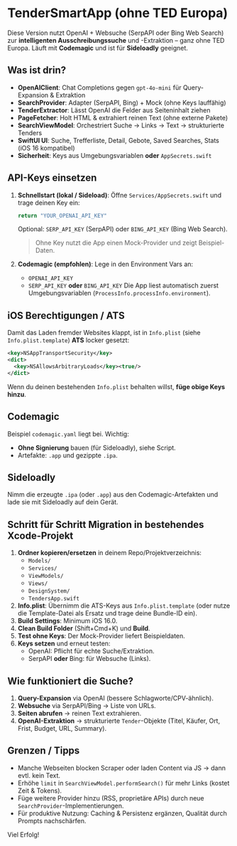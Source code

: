 # TenderSmartApp (ohne TED Europa)

Diese Version nutzt OpenAI + Websuche (SerpAPI oder Bing Web Search) zur **intelligenten Ausschreibungssuche** und -Extraktion – ganz ohne TED Europa. Läuft mit **Codemagic** und ist für **Sideloadly** geeignet.

## Was ist drin?
- **OpenAIClient**: Chat Completions gegen `gpt-4o-mini` für Query-Expansion & Extraktion
- **SearchProvider**: Adapter (SerpAPI, Bing) + Mock (ohne Keys lauffähig)
- **TenderExtractor**: Lässt OpenAI die Felder aus Seiteninhalt ziehen
- **PageFetcher**: Holt HTML & extrahiert reinen Text (ohne externe Pakete)
- **SearchViewModel**: Orchestriert Suche -> Links -> Text -> strukturierte Tenders
- **SwiftUI UI**: Suche, Trefferliste, Detail, Gebote, Saved Searches, Stats (iOS 16 kompatibel)
- **Sicherheit**: Keys aus Umgebungsvariablen **oder** `AppSecrets.swift`

## API-Keys einsetzen
1. **Schnellstart (lokal / Sideload)**: Öffne `Services/AppSecrets.swift` und trage deinen Key ein:
   ```swift
   return "YOUR_OPENAI_API_KEY"
   ```
   Optional: `SERP_API_KEY` (SerpAPI) oder `BING_API_KEY` (Bing Web Search).  
   > Ohne Key nutzt die App einen Mock-Provider und zeigt Beispiel-Daten.

2. **Codemagic (empfohlen)**: Lege in den Environment Vars an:
   - `OPENAI_API_KEY`
   - `SERP_API_KEY` **oder** `BING_API_KEY`
   Die App liest automatisch zuerst Umgebungsvariablen (`ProcessInfo.processInfo.environment`).

## iOS Berechtigungen / ATS
Damit das Laden fremder Websites klappt, ist in `Info.plist` (siehe `Info.plist.template`) **ATS** locker gesetzt:
```xml
<key>NSAppTransportSecurity</key>
<dict>
  <key>NSAllowsArbitraryLoads</key><true/>
</dict>
```
Wenn du deinen bestehenden `Info.plist` behalten willst, **füge obige Keys hinzu**.

## Codemagic
Beispiel `codemagic.yaml` liegt bei. Wichtig:
- **Ohne Signierung** bauen (für Sideloadly), siehe Script.
- Artefakte: `.app` und gezippte `.ipa`.

## Sideloadly
Nimm die erzeugte `.ipa` (oder `.app`) aus den Codemagic-Artefakten und lade sie mit Sideloadly auf dein Gerät.

## Schritt für Schritt Migration in bestehendes Xcode-Projekt
1. **Ordner kopieren/ersetzen** in deinem Repo/Projektverzeichnis:
   - `Models/`
   - `Services/`
   - `ViewModels/`
   - `Views/`
   - `DesignSystem/`
   - `TendersApp.swift`
2. **Info.plist**: Übernimm die ATS-Keys aus `Info.plist.template` (oder nutze die Template-Datei als Ersatz und trage deine Bundle-ID ein).
3. **Build Settings**: Minimum iOS 16.0.
4. **Clean Build Folder** (Shift+Cmd+K) und **Build**.
5. **Test ohne Keys**: Der Mock-Provider liefert Beispieldaten.
6. **Keys setzen** und erneut testen:
   - OpenAI: Pflicht für echte Suche/Extraktion.
   - SerpAPI **oder** Bing: für Websuche (Links).

## Wie funktioniert die Suche?
1. **Query-Expansion** via OpenAI (bessere Schlagworte/CPV-ähnlich).
2. **Websuche** via SerpAPI/Bing → Liste von URLs.
3. **Seiten abrufen** → reinen Text extrahieren.
4. **OpenAI-Extraktion** → strukturierte `Tender`-Objekte (Titel, Käufer, Ort, Frist, Budget, URL, Summary).

## Grenzen / Tipps
- Manche Webseiten blocken Scraper oder laden Content via JS → dann evtl. kein Text.
- Erhöhe `limit` in `SearchViewModel.performSearch()` für mehr Links (kostet Zeit & Tokens).
- Füge weitere Provider hinzu (RSS, proprietäre APIs) durch neue `SearchProvider`-Implementierungen.
- Für produktive Nutzung: Caching & Persistenz ergänzen, Qualität durch Prompts nachschärfen.

Viel Erfolg!